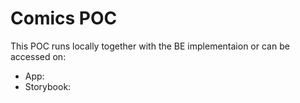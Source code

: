 # Comics POC

This POC runs locally together with the BE implementaion or can be accessed on:

- App:
- Storybook:
